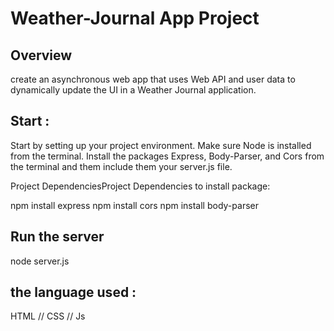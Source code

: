# Weather-Journal App Project

## Overview
 create an asynchronous web app that uses Web API and user data to dynamically update the UI in a Weather Journal application.
## Start :
Start by setting up your project environment. Make sure Node is installed from the terminal. Install the packages Express, Body-Parser, and Cors from the terminal and them include them your server.js file.

Project DependenciesProject Dependencies
to install package: 

npm install express 
npm install cors 
npm install body-parser

## Run the server 
node server.js 
## the language used :
 HTML // CSS // Js 
 
 